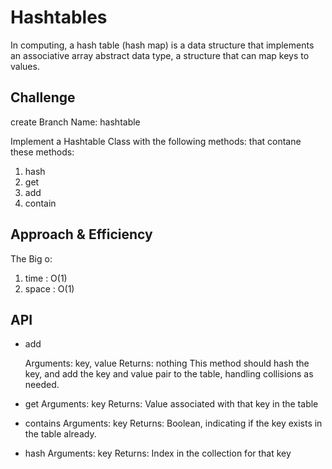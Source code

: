 # Hashtables
<!-- Short summary or background information -->

In computing, a hash table (hash map) is a data structure that implements an associative array abstract data type, a structure that can map keys to values.


## Challenge
<!-- Description of the challenge -->

create Branch Name: hashtable

Implement a Hashtable Class with the following methods:
that contane these methods: 
1. hash
2. get 
3. add
4. contain


## Approach & Efficiency
<!-- What approach did you take? Why? What is the Big O space/time for this approach? -->
The Big o:
1. time : O(1)
2. space : O(1)

## API
<!-- Description of each method publicly available in each of your hashtable -->
* add

    Arguments: key, value
    Returns: nothing
    This method should hash the key, and add the key and value pair to the table, handling collisions as needed.

* get
    Arguments: key
    Returns: Value associated with that key in the table

* contains
    Arguments: key
    Returns: Boolean, indicating if the key exists in the table already.

* hash
    Arguments: key
    Returns: Index in the collection for that key